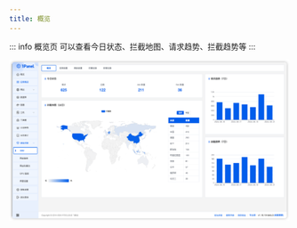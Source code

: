 ```yaml
---
title: 概览
---
```


::: info
概览页 可以查看今日状态、拦截地图、请求趋势、拦截趋势等
:::

![img.png](../../../img/waf/dashboard.png)